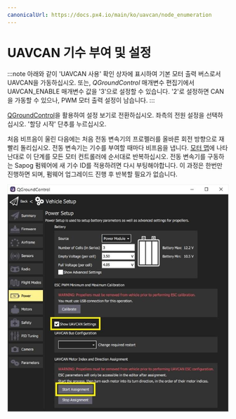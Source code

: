 ```yaml
---
canonicalUrl: https://docs.px4.io/main/ko/uavcan/node_enumeration
---
```


# UAVCAN 기수 부여 및 설정

:::note
아래와 같이 'UAVCAN 사용' 확인 상자에 표시하여 기본 모터 출력 버스로서 UAVCAN을 가동하십시오. 또는,  *QGroundControl* 매개변수 편집기에서 UAVCAN_ENABLE 매개변수 값을 '3'으로 설정할 수 있습니다. '2'로 설정하면 CAN을 가동할 수 있으나, PWM 모터 출력 설정이 남습니다.
:::

[QGroundControl](../qgc/README.md)을 활용하여 설정 보기로 전환하십시오. 좌측의 전원 설정을 선택하십시오. '할당 시작' 단추를 누르십시오.

처음 비프음이 울린 다음에는 처음 전동 변속기의 프로펠러를 올바른 회전 방향으로  재빨리 돌리십시오. 전동 변속기는 기수를 부여할 때마다 비프음을 냅니다. [모터 맵](../airframes/airframe_reference.md)에 나타난대로 이 단계를 모든 모터 컨트롤러에 순서대로 반복하십시오. 전동 변속기를 구동하는 Sapog 펌웨어에 새 기수 ID를 적용하려면 다시 부팅해야합니다. 이 과정은 한번만 진행하면 되며, 펌웨어 업그레이드 진행 후 반복할 필요가 없습니다.

![UAVCAN 기수 부여 제어 (그림 우측 하단)](../../assets/peripherals/esc_qgc/qgc_uavcan_settings.jpg)
